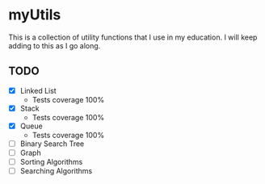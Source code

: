 # myUtils
This is a collection of utility functions that I use in my education. I will keep adding to this as I go along.

## TODO
- [x] Linked List
  - Tests coverage 100%
- [x] Stack
  - Tests coverage 100%
- [x] Queue
  - Tests coverage 100%
- [ ] Binary Search Tree
- [ ] Graph
- [ ] Sorting Algorithms
- [ ] Searching Algorithms
